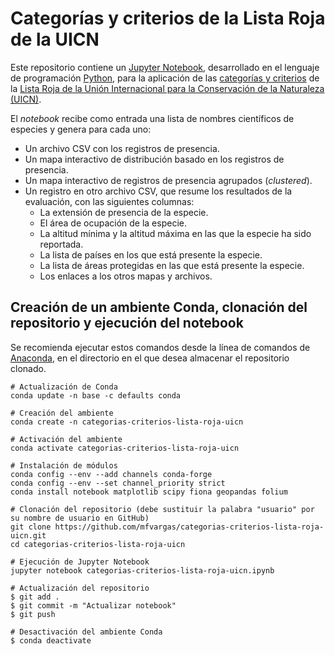 # Categorías y criterios de la Lista Roja de la UICN
Este repositorio contiene un [Jupyter Notebook](https://jupyter.org/), desarrollado en el lenguaje de programación [Python](https://www.python.org/), para la aplicación de las [categorías y criterios](https://www.iucn.org/es/content/categor%C3%ADas-y-criterios-de-la-lista-roja-de-la-uicn-versi%C3%B3n-31-segunda-edici%C3%B3n) de la [Lista Roja de la Unión Internacional para la Conservación de la Naturaleza (UICN)](https://www.iucnredlist.org/es/).

El _notebook_ recibe como entrada una lista de nombres científicos de especies y genera para cada uno:
- Un archivo CSV con los registros de presencia.
- Un mapa interactivo de distribución basado en los registros de presencia.
- Un mapa interactivo de registros de presencia agrupados (_clustered_).
- Un registro en otro archivo CSV, que resume los resultados de la evaluación, con las siguientes columnas:
  - La extensión de presencia de la especie.
  - El área de ocupación de la especie.
  - La altitud mínima y la altitud máxima en las que la especie ha sido reportada.
  - La lista de países en los que está presente la especie.
  - La lista de áreas protegidas en las que está presente la especie.
  - Los enlaces a los otros mapas y archivos.

## Creación de un ambiente Conda, clonación del repositorio y ejecución del notebook
Se recomienda ejecutar estos comandos desde la línea de comandos de [Anaconda](https://www.anaconda.com/), en el directorio en el que desea almacenar el repositorio clonado.
```shell
# Actualización de Conda
conda update -n base -c defaults conda

# Creación del ambiente
conda create -n categorias-criterios-lista-roja-uicn

# Activación del ambiente
conda activate categorias-criterios-lista-roja-uicn

# Instalación de módulos
conda config --env --add channels conda-forge
conda config --env --set channel_priority strict
conda install notebook matplotlib scipy fiona geopandas folium

# Clonación del repositorio (debe sustituir la palabra "usuario" por su nombre de usuario en GitHub)
git clone https://github.com/mfvargas/categorias-criterios-lista-roja-uicn.git
cd categorias-criterios-lista-roja-uicn

# Ejecución de Jupyter Notebook
jupyter notebook categorias-criterios-lista-roja-uicn.ipynb

# Actualización del repositorio
$ git add .
$ git commit -m "Actualizar notebook"
$ git push

# Desactivación del ambiente Conda
$ conda deactivate
```
